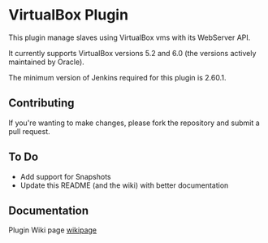 VirtualBox Plugin
=================

This plugin manage slaves using VirtualBox vms with its WebServer API.

It currently supports VirtualBox versions 5.2 and 6.0 (the versions actively maintained by Oracle).

The minimum version of Jenkins required for this plugin is 2.60.1.

Contributing
-------

If you're wanting to make changes, please fork the repository and submit a pull request.


To Do
-------------
* Add support for Snapshots
* Update this README (and the wiki) with better documentation


Documentation
-------------

Plugin Wiki page [wikipage]


[ButlerImage]: http://jenkins-ci.org/sites/default/files/jenkins_logo.png
[website]: http://jenkins-ci.org
[wikipage]: https://wiki.jenkins-ci.org/display/JENKINS/VirtualBox+Plugin
[sources]: https://github.com/bjones14/virtualbox-plugin


